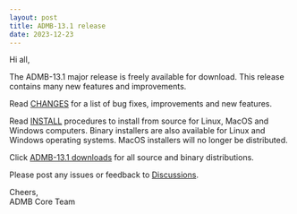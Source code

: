 ```yaml
---
layout: post
title: ADMB-13.1 release
date: 2023-12-23
---
```


Hi all,  

The ADMB-13.1 major release is freely available for download.  This release contains many new features and improvements.

Read [CHANGES](https://github.com/admb-project/admb/blob/admb-13.1/CHANGES.md) for a list of bug fixes, improvements and new features.  

Read [INSTALL](http://www.admb-project.org/downloads/admb-13.1/) procedures to install from source for Linux, MacOS and Windows computers.  Binary installers are also available for Linux and Windows operating systems.  MacOS installers will no longer be distributed.

Click [ADMB-13.1 downloads](http://www.admb-project.org/downloads/admb-13.1/) for all source and binary distributions.  

Please post any issues or feedback to [Discussions](https://github.com/admb-project/admb/discussions).

Cheers,  
ADMB Core Team  

